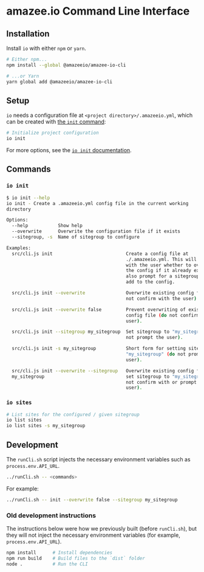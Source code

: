 # amazee.io Command Line Interface

## Installation

Install `io` with either `npm` or `yarn`.

```sh
# Either npm...
npm install --global @amazeeio/amazee-io-cli

# ...or Yarn
yarn global add @amazeeio/amazee-io-cli
```

## Setup

`io` needs a configuration file at `<project directory>/.amazeeio.yml`, which can be created with [the `init` command](#io-init):

```sh
# Initialize project configuration
io init
```

For more options, see the [`io init` documentation](#io-init).

## Commands

### `io init`

```sh
$ io init --help
io init - Create a .amazeeio.yml config file in the current working
directory

Options:
  --help           Show help                                           [boolean]
  --overwrite      Overwrite the configuration file if it exists       [boolean]
  --sitegroup, -s  Name of sitegroup to configure                       [string]

Examples:
  src/cli.js init                           Create a config file at
                                            ./.amazeeio.yml. This will confirm
                                            with the user whether to overwrite
                                            the config if it already exists and
                                            also prompt for a sitegroup name to
                                            add to the config.

  src/cli.js init --overwrite               Overwrite existing config file (do
                                            not confirm with the user).

  src/cli.js init --overwrite false         Prevent overwriting of existing
                                            config file (do not confirm with
                                            user).

  src/cli.js init --sitegroup my_sitegroup  Set sitegroup to "my_sitegroup" (do
                                            not prompt the user).

  src/cli.js init -s my_sitegroup           Short form for setting sitegroup to
                                            "my_sitegroup" (do not prompt the
                                            user).

  src/cli.js init --overwrite --sitegroup   Overwrite existing config files and
  my_sitegroup                              set sitegroup to "my_sitegroup" (do
                                            not confirm with or prompt the
                                            user).
```

### `io sites`

```sh
# List sites for the configured / given sitegroup
io list sites
io list sites -s my_sitegroup
```

## Development

The `runCli.sh` script injects the necessary environment variables such as `process.env.API_URL`.

```sh
../runCli.sh -- <commands>
```

For example:

```sh
../runCli.sh -- init --overwrite false --sitegroup my_sitegroup
```

### Old development instructions

The instructions below were how we previously built (before `runCli.sh`), but they will not inject the necessary environment variables (for example, `process.env.API_URL`).

```sh
npm install      # Install dependencies
npm run build    # Build files to the `dist` folder
node .           # Run the CLI
```
